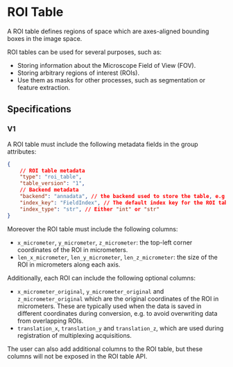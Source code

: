 # ROI Table

A ROI table defines regions of space which are axes-aligned bounding boxes in the image space.

ROI tables can be used for several purposes, such as:

- Storing information about the Microscope Field of View (FOV).
- Storing arbitrary regions of interest (ROIs).
- Use them as masks for other processes, such as segmentation or feature extraction.

## Specifications

### V1

A ROI table must include the following metadata fields in the group attributes:

```json
{
    // ROI table metadata
    "type": "roi_table",
    "table_version": "1",
    // Backend metadata
    "backend": "annadata", // the backend used to store the table, e.g. "annadata", "parquet", etc..
    "index_key": "FieldIndex", // The default index key for the ROI table, which is used to identify each ROI. 
    "index_type": "str", // Either "int" or "str"
}
```

Moreover the ROI table must include the following columns:

- `x_micrometer`, `y_micrometer`, `z_micrometer`: the top-left corner coordinates of the ROI in micrometers.
- `len_x_micrometer`, `len_y_micrometer`, `len_z_micrometer`: the size of the ROI in micrometers along each axis.

Additionally, each ROI can include the following optional columns:

- `x_micrometer_original`, `y_micrometer_original` and `z_micrometer_original` which are the original coordinates of the ROI in micrometers. These are typically used when the data is saved in different coordinates during conversion, e.g. to avoid overwriting data from overlapping ROIs.
- `translation_x`, `translation_y` and `translation_z`, which are used during registration of multiplexing acquisitions.

The user can also add additional columns to the ROI table, but these columns will not be exposed in the ROI table API.
